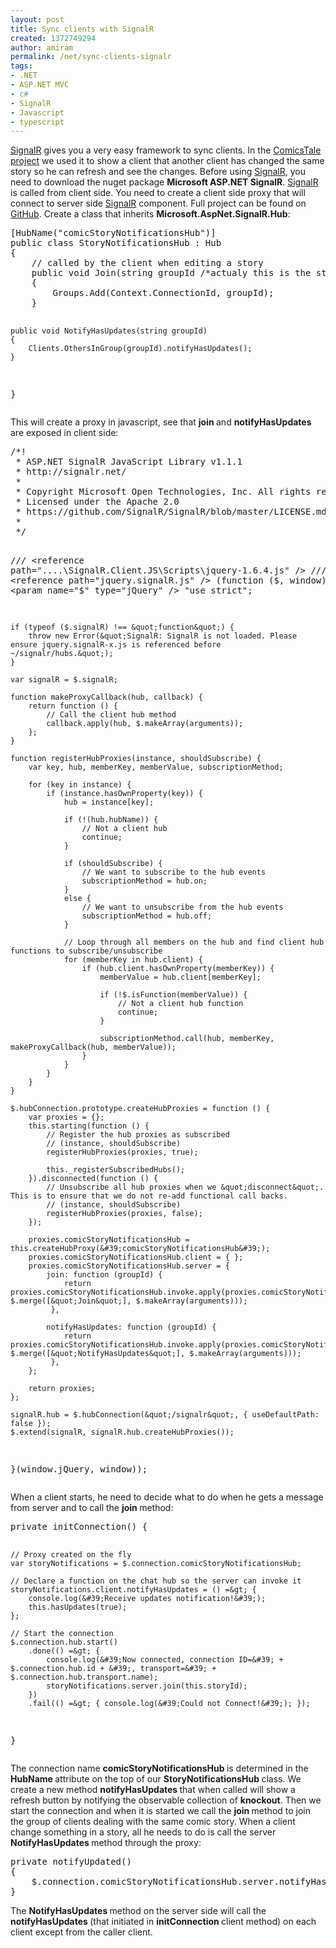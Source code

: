 ```yaml
---
layout: post
title: Sync clients with SignalR
created: 1372749294
author: amiram
permalink: /net/sync-clients-signalr
tags:
- .NET
- ASP.NET MVC
- c#
- SignalR
- Javascript
- typescript
---
```

<p><a href="http://signalr.net/" target="_blank">SignalR</a> gives you a very easy framework to sync clients. In the <a href="https://github.com/tikalk/ComicTales" target="_blank">ComicsTale project</a> we used it to show a client that another client has changed the same story so he can refresh and see the changes. Before using <a href="http://signalr.net/" target="_blank">SignalR</a>, you need to download the nuget package <strong>Microsoft ASP.NET SignalR</strong>. <a href="http://signalr.net/" target="_blank">SignalR</a> is called from client side. You need to create a client side proxy that will connect to server side <a href="http://signalr.net/" target="_blank">SignalR</a> component. Full project can be found on <a href="https://github.com/tikalk/ComicTales" target="_blank">GitHub</a>. Create a class that inherits <strong>Microsoft.AspNet.SignalR.Hub</strong>:</p>
<pre class="lang:c# decode:true ">
[HubName(&quot;comicStoryNotificationsHub&quot;)]
public class StoryNotificationsHub : Hub
{
    // called by the client when editing a story
    public void Join(string groupId /*actualy this is the story Id*/)
    {
        Groups.Add(Context.ConnectionId, groupId);
    }
    
    public void NotifyHasUpdates(string groupId)
    {
        Clients.OthersInGroup(groupId).notifyHasUpdates();
    }
}</pre>
<p>This will create a proxy in javascript, see that <strong>join </strong>and <strong>notifyHasUpdates </strong>are exposed in client side:</p>
<pre class="lang:js decode:true ">
/*!
 * ASP.NET SignalR JavaScript Library v1.1.1
 * http://signalr.net/
 *
 * Copyright Microsoft Open Technologies, Inc. All rights reserved.
 * Licensed under the Apache 2.0
 * https://github.com/SignalR/SignalR/blob/master/LICENSE.md
 *
 */

/// &lt;reference path=&quot;..\..\SignalR.Client.JS\Scripts\jquery-1.6.4.js&quot; /&gt;
/// &lt;reference path=&quot;jquery.signalR.js&quot; /&gt;
(function ($, window) {
    /// &lt;param name=&quot;$&quot; type=&quot;jQuery&quot; /&gt;
    &quot;use strict&quot;;

    if (typeof ($.signalR) !== &quot;function&quot;) {
        throw new Error(&quot;SignalR: SignalR is not loaded. Please ensure jquery.signalR-x.js is referenced before ~/signalr/hubs.&quot;);
    }

    var signalR = $.signalR;

    function makeProxyCallback(hub, callback) {
        return function () {
            // Call the client hub method
            callback.apply(hub, $.makeArray(arguments));
        };
    }

    function registerHubProxies(instance, shouldSubscribe) {
        var key, hub, memberKey, memberValue, subscriptionMethod;

        for (key in instance) {
            if (instance.hasOwnProperty(key)) {
                hub = instance[key];

                if (!(hub.hubName)) {
                    // Not a client hub
                    continue;
                }

                if (shouldSubscribe) {
                    // We want to subscribe to the hub events
                    subscriptionMethod = hub.on;
                }
                else {
                    // We want to unsubscribe from the hub events
                    subscriptionMethod = hub.off;
                }

                // Loop through all members on the hub and find client hub functions to subscribe/unsubscribe
                for (memberKey in hub.client) {
                    if (hub.client.hasOwnProperty(memberKey)) {
                        memberValue = hub.client[memberKey];

                        if (!$.isFunction(memberValue)) {
                            // Not a client hub function
                            continue;
                        }

                        subscriptionMethod.call(hub, memberKey, makeProxyCallback(hub, memberValue));
                    }
                }
            }
        }
    }

    $.hubConnection.prototype.createHubProxies = function () {
        var proxies = {};
        this.starting(function () {
            // Register the hub proxies as subscribed
            // (instance, shouldSubscribe)
            registerHubProxies(proxies, true);

            this._registerSubscribedHubs();
        }).disconnected(function () {
            // Unsubscribe all hub proxies when we &quot;disconnect&quot;.  This is to ensure that we do not re-add functional call backs.
            // (instance, shouldSubscribe)
            registerHubProxies(proxies, false);
        });

        proxies.comicStoryNotificationsHub = this.createHubProxy(&#39;comicStoryNotificationsHub&#39;); 
        proxies.comicStoryNotificationsHub.client = { };
        proxies.comicStoryNotificationsHub.server = {
            join: function (groupId) {
                return proxies.comicStoryNotificationsHub.invoke.apply(proxies.comicStoryNotificationsHub, $.merge([&quot;Join&quot;], $.makeArray(arguments)));
             },

            notifyHasUpdates: function (groupId) {
                return proxies.comicStoryNotificationsHub.invoke.apply(proxies.comicStoryNotificationsHub, $.merge([&quot;NotifyHasUpdates&quot;], $.makeArray(arguments)));
             },
        };

        return proxies;
    };

    signalR.hub = $.hubConnection(&quot;/signalr&quot;, { useDefaultPath: false });
    $.extend(signalR, signalR.hub.createHubProxies());

}(window.jQuery, window));</pre>
<p>When a client starts, he need to decide what to do when he gets a message from server and to call the <strong>join </strong>method:</p>
<pre class="lang:js decode:true ">
private initConnection() {

    // Proxy created on the fly 
    var storyNotifications = $.connection.comicStoryNotificationsHub;

    // Declare a function on the chat hub so the server can invoke it          
    storyNotifications.client.notifyHasUpdates = () =&gt; {
        console.log(&#39;Receive updates notification!&#39;);
        this.hasUpdates(true);
    };

    // Start the connection
    $.connection.hub.start()
        .done(() =&gt; {
            console.log(&#39;Now connected, connection ID=&#39; + $.connection.hub.id + &#39;, transport=&#39; + $.connection.hub.transport.name);
            storyNotifications.server.join(this.storyId);
        })
        .fail(() =&gt; { console.log(&#39;Could not Connect!&#39;); });
}</pre>
<p>The connection name <strong>comicStoryNotificationsHub </strong>is determined in the <strong>HubName </strong>attribute on the top of our <strong>StoryNotificationsHub </strong>class. We create a new method <strong>notifyHasUpdates </strong>that when called will show a refresh button by notifying the observable collection of <strong>knockout</strong>. Then we start the connection and when it is started we call the <strong>join </strong>method to join the group of clients dealing with the same comic story. When a client change something in a story, all he needs to do is call the server <strong>NotifyHasUpdates </strong>method through the proxy:</p>
<pre class="lang:js decode:true ">
private notifyUpdated()
{
    $.connection.comicStoryNotificationsHub.server.notifyHasUpdates(this.storyId);
}</pre>
<p>The <strong>NotifyHasUpdates </strong>method on the server side will call the <strong>notifyHasUpdates </strong>(that initiated in <strong>initConnection </strong>client method) on each client except from the caller client.</p>
